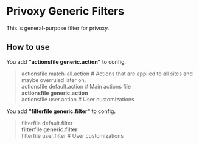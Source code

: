 # Privoxy Generic Filters
This is general-purpose filter for privoxy.
## How to use
You add **"actionsfile generic.action"** to config.
> actionsfile match-all.action # Actions that are applied to all sites and maybe overruled later on.  
> actionsfile default.action   # Main actions file  
> **actionsfile generic.action**  
> actionsfile user.action      # User customizations

You add **"filterfile generic.filter"** to config.
> filterfile default.filter  
> **filterfile generic.filter**  
> filterfile user.filter      # User customizations

